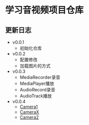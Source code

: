 # 学习音视频项目仓库
## 更新日志
- v0.0.1
  - 初始化仓库
- v0.0.2
  - 配置修改
  - 加载图片的方式
- v0.0.3
  - MediaRecorder录音
  - MediaPlayer播放
  - AudioRecord录音
  - AudioTrack播放
- v0.0.4
  - [Camera1](app/src/java/cn/krisez/study/av/camera/Camera1Activity.kt)
  - [CameraX](app/src/java/cn/krisez/study/av/camera/CameraXActivity.kt)
  - [Camera2](app/src/java/cn/krisez/study/av/camera/Camera2Activity.kt)